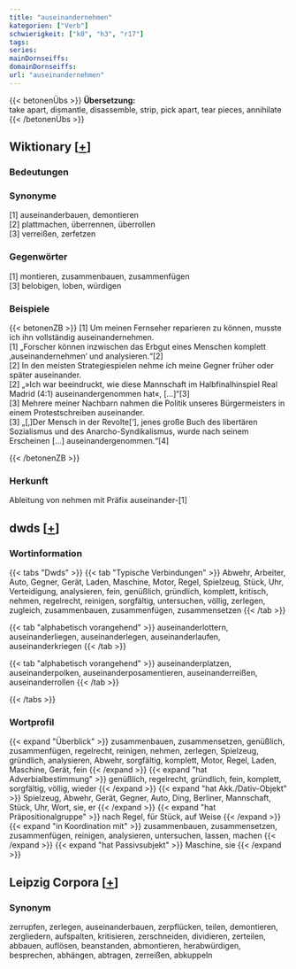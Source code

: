 ```yaml
---
title: "auseinandernehmen"
kategorien: ["Verb"]
schwierigkeit: ["k0", "h3", "r17"]
tags:
series:
mainDornseiffs:
domainDornseiffs:
url: "auseinandernehmen"
---
```


{{< betonenÜbs >}}
**Übersetzung:**  
take apart, dismantle, disassemble, strip, pick apart, tear pieces, annihilate  
{{< /betonenÜbs >}}

## Wiktionary [[+](https://de.wiktionary.org/wiki/auseinandernehmen)]

### Bedeutungen

### Synonyme
[1] auseinanderbauen, demontieren  
[2] plattmachen, überrennen, überrollen  
[3] verreißen, zerfetzen  

### Gegenwörter
[1] montieren, zusammenbauen, zusammenfügen  
[3] belobigen, loben, würdigen  

### Beispiele
{{< betonenZB >}}
[1] Um meinen Fernseher reparieren zu können, musste ich ihn vollständig auseinandernehmen.  
[1] „Forscher können inzwischen das Erbgut eines Menschen komplett ‚auseinandernehmen‘ und analysieren.“[2]  
[2] In den meisten Strategiespielen nehme ich meine Gegner früher oder später auseinander.  
[2] „»Ich war beeindruckt, wie diese Mannschaft im Halbfinalhinspiel Real Madrid (4:1) auseinandergenommen hat«, […]“[3]  
[3] Mehrere meiner Nachbarn nahmen die Politik unseres Bürgermeisters in einem Protestschreiben auseinander.  
[3] „[‚]Der Mensch in der Revolte[‘], jenes große Buch des libertären Sozialismus und des Anarcho-Syndikalismus, wurde nach seinem Erscheinen […] auseinandergenommen.“[4]  

{{< /betonenZB >}}
### Herkunft
Ableitung von nehmen mit Präfix auseinander-[1]  



## dwds [[+](https://www.dwds.de/wb/auseinandernehmen)]

### Wortinformation
{{< tabs "Dwds" >}}
{{< tab "Typische Verbindungen" >}}
Abwehr, Arbeiter, Auto, Gegner, Gerät, Laden, Maschine, Motor, Regel, Spielzeug, Stück, Uhr, Verteidigung, analysieren, fein, genüßlich, gründlich, komplett, kritisch, nehmen, regelrecht, reinigen, sorgfältig, untersuchen, völlig, zerlegen, zugleich, zusammenbauen, zusammenfügen, zusammensetzen
{{< /tab >}}

{{< tab "alphabetisch vorangehend" >}}
auseinanderlottern, auseinanderliegen, auseinanderlegen, auseinanderlaufen, auseinanderkriegen
{{< /tab >}}

{{< tab "alphabetisch vorangehend" >}}
auseinanderplatzen, auseinanderpolken, auseinanderposamentieren, auseinanderreißen, auseinanderrollen
{{< /tab >}}

{{< /tabs >}}

### Wortprofil
{{< expand "Überblick" >}} zusammenbauen, zusammensetzen, genüßlich, zusammenfügen, regelrecht, reinigen, nehmen, zerlegen, Spielzeug, gründlich, analysieren, Abwehr, sorgfältig, komplett, Motor, Regel, Laden, Maschine, Gerät, fein {{< /expand >}}
{{< expand "hat Adverbialbestimmung" >}} genüßlich, regelrecht, gründlich, fein, komplett, sorgfältig, völlig, wieder {{< /expand >}}
{{< expand "hat Akk./Dativ-Objekt" >}} Spielzeug, Abwehr, Gerät, Gegner, Auto, Ding, Berliner, Mannschaft, Stück, Uhr, Wort, sie, er {{< /expand >}}
{{< expand "hat Präpositionalgruppe" >}} nach Regel, für Stück, auf Weise {{< /expand >}}
{{< expand "in Koordination mit" >}} zusammenbauen, zusammensetzen, zusammenfügen, reinigen, analysieren, untersuchen, lassen, machen {{< /expand >}}
{{< expand "hat Passivsubjekt" >}} Maschine, sie {{< /expand >}}

## Leipzig Corpora [[+](https://corpora.uni-leipzig.de/en/res?word=auseinandernehmen&corpusId=deu_newscrawl-public_2018)]


### Synonym
zerrupfen, zerlegen, auseinanderbauen, zerpflücken, teilen, demontieren, zergliedern, aufspalten, kritisieren, zerschneiden, dividieren, zerteilen, abbauen, auflösen, beanstanden, abmontieren, herabwürdigen, besprechen, abhängen, abtragen, zerreißen, abkuppeln

